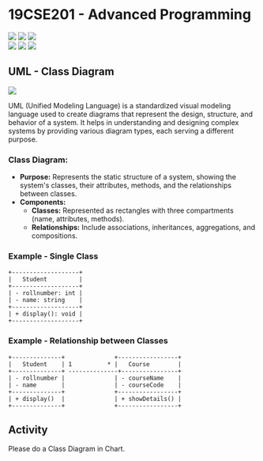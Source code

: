 # 19CSE201 - Advanced Programming 
![](https://img.shields.io/badge/Batch-23CYS-lightgreen) ![](https://img.shields.io/badge/UG-blue) ![](https://img.shields.io/badge/Subject-AP-blue) <br/>
![](https://img.shields.io/badge/Lecture-2-orange) ![](https://img.shields.io/badge/Practical-3-orange) ![](https://img.shields.io/badge/Credits-3-orange)

## UML - Class Diagram
 ![](https://img.shields.io/badge/Date-18_July-blue)

 UML (Unified Modeling Language) is a standardized visual modeling language used to create diagrams that represent the design, structure, and behavior of a system. 
 It helps in understanding and designing complex systems by providing various diagram types, each serving a different purpose.

### Class Diagram:
- **Purpose:** Represents the static structure of a system, showing the system's classes, their attributes, methods, and the relationships between classes.
- **Components:**
  - **Classes:** Represented as rectangles with three compartments (name, attributes, methods).
  - **Relationships:** Include associations, inheritances, aggregations, and compositions.
 
### Example - Single Class
```
+-------------------+
|   Student         |
+-------------------+
| - rollnumber: int |
| - name: string    |
+-------------------+
| + display(): void |
+-------------------+
```

### Example - Relationship between Classes
```
+--------------+              +-----------------+
|   Student    | 1          * |   Course        |
+--------------+ --------------+----------------+
| - rollnumber |              | - courseName    |
| - name       |              | - courseCode    |
+--------------+              +-----------------+
| + display()  |              | + showDetails() |
+--------------+              +-----------------+
```

## Activity
Please do a Class Diagram in Chart.
